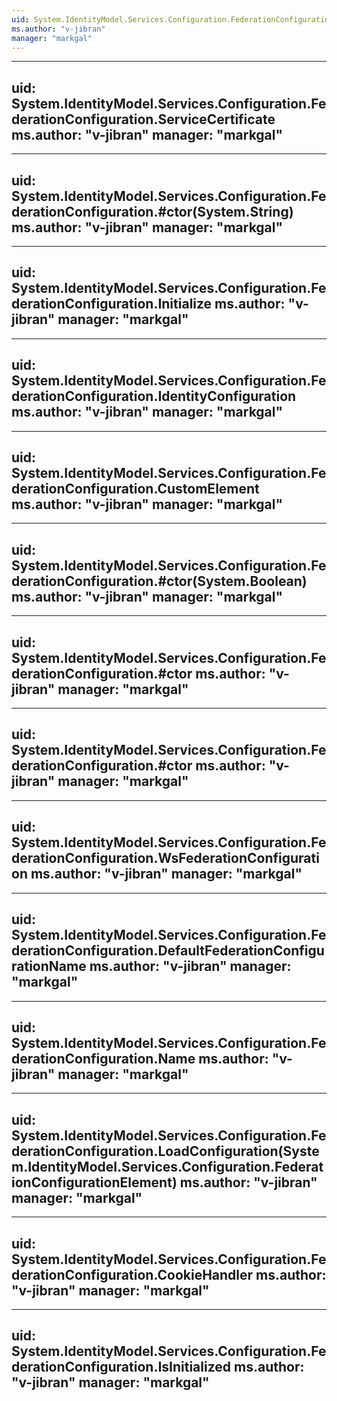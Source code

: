```yaml
---
uid: System.IdentityModel.Services.Configuration.FederationConfiguration
ms.author: "v-jibran"
manager: "markgal"
---
```


---
uid: System.IdentityModel.Services.Configuration.FederationConfiguration.ServiceCertificate
ms.author: "v-jibran"
manager: "markgal"
---

---
uid: System.IdentityModel.Services.Configuration.FederationConfiguration.#ctor(System.String)
ms.author: "v-jibran"
manager: "markgal"
---

---
uid: System.IdentityModel.Services.Configuration.FederationConfiguration.Initialize
ms.author: "v-jibran"
manager: "markgal"
---

---
uid: System.IdentityModel.Services.Configuration.FederationConfiguration.IdentityConfiguration
ms.author: "v-jibran"
manager: "markgal"
---

---
uid: System.IdentityModel.Services.Configuration.FederationConfiguration.CustomElement
ms.author: "v-jibran"
manager: "markgal"
---

---
uid: System.IdentityModel.Services.Configuration.FederationConfiguration.#ctor(System.Boolean)
ms.author: "v-jibran"
manager: "markgal"
---

---
uid: System.IdentityModel.Services.Configuration.FederationConfiguration.#ctor
ms.author: "v-jibran"
manager: "markgal"
---

---
uid: System.IdentityModel.Services.Configuration.FederationConfiguration.#ctor
ms.author: "v-jibran"
manager: "markgal"
---

---
uid: System.IdentityModel.Services.Configuration.FederationConfiguration.WsFederationConfiguration
ms.author: "v-jibran"
manager: "markgal"
---

---
uid: System.IdentityModel.Services.Configuration.FederationConfiguration.DefaultFederationConfigurationName
ms.author: "v-jibran"
manager: "markgal"
---

---
uid: System.IdentityModel.Services.Configuration.FederationConfiguration.Name
ms.author: "v-jibran"
manager: "markgal"
---

---
uid: System.IdentityModel.Services.Configuration.FederationConfiguration.LoadConfiguration(System.IdentityModel.Services.Configuration.FederationConfigurationElement)
ms.author: "v-jibran"
manager: "markgal"
---

---
uid: System.IdentityModel.Services.Configuration.FederationConfiguration.CookieHandler
ms.author: "v-jibran"
manager: "markgal"
---

---
uid: System.IdentityModel.Services.Configuration.FederationConfiguration.IsInitialized
ms.author: "v-jibran"
manager: "markgal"
---
